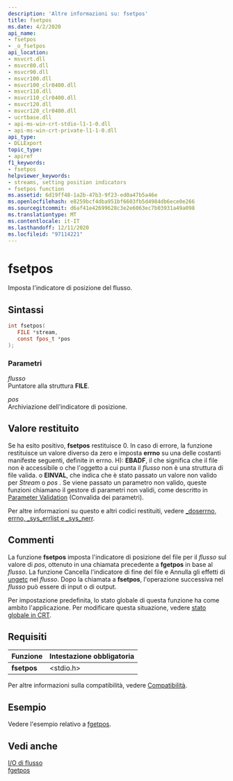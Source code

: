 ```yaml
---
description: 'Altre informazioni su: fsetpos'
title: fsetpos
ms.date: 4/2/2020
api_name:
- fsetpos
- _o_fsetpos
api_location:
- msvcrt.dll
- msvcr80.dll
- msvcr90.dll
- msvcr100.dll
- msvcr100_clr0400.dll
- msvcr110.dll
- msvcr110_clr0400.dll
- msvcr120.dll
- msvcr120_clr0400.dll
- ucrtbase.dll
- api-ms-win-crt-stdio-l1-1-0.dll
- api-ms-win-crt-private-l1-1-0.dll
api_type:
- DLLExport
topic_type:
- apiref
f1_keywords:
- fsetpos
helpviewer_keywords:
- streams, setting position indicators
- fsetpos function
ms.assetid: 6d19ff48-1a2b-47b3-9f23-ed0a47b5a46e
ms.openlocfilehash: e8259bcf4dba951bf6603fb5d4984db6ece0e266
ms.sourcegitcommit: d6af41e42699628c3e2e6063ec7b03931a49a098
ms.translationtype: MT
ms.contentlocale: it-IT
ms.lasthandoff: 12/11/2020
ms.locfileid: "97114221"
---
```

# <a name="fsetpos"></a>fsetpos

Imposta l'indicatore di posizione del flusso.

## <a name="syntax"></a>Sintassi

```C
int fsetpos(
   FILE *stream,
   const fpos_t *pos
);
```

### <a name="parameters"></a>Parametri

*flusso*<br/>
Puntatore alla struttura **FILE**.

*pos*<br/>
Archiviazione dell'indicatore di posizione.

## <a name="return-value"></a>Valore restituito

Se ha esito positivo, **fsetpos** restituisce 0. In caso di errore, la funzione restituisce un valore diverso da zero e imposta **errno** su una delle costanti manifeste seguenti, definite in errno. H): **EBADF**, il che significa che il file non è accessibile o che l'oggetto a cui punta il *flusso* non è una struttura di file valida. o **EINVAL**, che indica che è stato passato un valore non valido per *Stream* o *pos* . Se viene passato un parametro non valido, queste funzioni chiamano il gestore di parametri non validi, come descritto in [Parameter Validation](../../c-runtime-library/parameter-validation.md) (Convalida dei parametri).

Per altre informazioni su questo e altri codici restituiti, vedere [_doserrno, errno, _sys_errlist e _sys_nerr](../../c-runtime-library/errno-doserrno-sys-errlist-and-sys-nerr.md).

## <a name="remarks"></a>Commenti

La funzione **fsetpos** imposta l'indicatore di posizione del file per il *flusso* sul valore di *pos*, ottenuto in una chiamata precedente a **fgetpos** in base al *flusso*. La funzione Cancella l'indicatore di fine del file e Annulla gli effetti di [ungetc](ungetc-ungetwc.md) nel *flusso*. Dopo la chiamata a **fsetpos**, l'operazione successiva nel *flusso* può essere di input o di output.

Per impostazione predefinita, lo stato globale di questa funzione ha come ambito l'applicazione. Per modificare questa situazione, vedere [stato globale in CRT](../global-state.md).

## <a name="requirements"></a>Requisiti

|Funzione|Intestazione obbligatoria|
|--------------|---------------------|
|**fsetpos**|\<stdio.h>|

Per altre informazioni sulla compatibilità, vedere [Compatibilità](../../c-runtime-library/compatibility.md).

## <a name="example"></a>Esempio

Vedere l'esempio relativo a [fgetpos](fgetpos.md).

## <a name="see-also"></a>Vedi anche

[I/O di flusso](../../c-runtime-library/stream-i-o.md)<br/>
[fgetpos](fgetpos.md)<br/>
